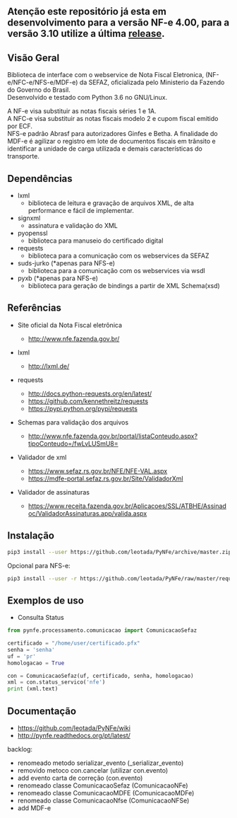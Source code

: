 
Atenção este repositório já esta em desenvolvimento para a versão NF-e 4.00, para a versão 3.10 utilize a última [release](https://github.com/leotada/PyNFe/releases).
-----------

Visão Geral
-----------

Biblioteca de interface com o webservice de Nota Fiscal Eletronica,
(NF-e/NFC-e/NFS-e/MDF-e) da SEFAZ, oficializada pelo Ministerio da Fazendo do
Governo do Brasil.  
Desenvolvido e testado com Python 3.6 no GNU/Linux.

A NF-e visa substituir as notas fiscais séries 1 e 1A.  
A NFC-e visa substituir as notas fiscais modelo 2 e
cupom fiscal emitido por ECF.  
NFS-e padrão Abrasf para autorizadores Ginfes e Betha.
A finalidade do MDF-e é agilizar o registro em lote de documentos fiscais em trânsito e identificar a unidade de carga utilizada e demais características do transporte.


Dependências
------------

- lxml
  - biblioteca de leitura e gravação de arquivos XML, de alta
    performance e fácil de implementar.
- signxml
  - assinatura e validação do XML
- pyopenssl
  - biblioteca para manuseio do certificado digital
- requests
  - biblioteca para a comunicação com os webservices da SEFAZ
- suds-jurko (*apenas para NFS-e)
  - biblioteca para a comunicação com os webservices via wsdl
- pyxb (*apenas para NFS-e)
  - biblioteca para geração de bindings a partir de XML Schema(xsd)

Referências
-----------

- Site oficial da Nota Fiscal eletrônica
  - http://www.nfe.fazenda.gov.br/

- lxml
  - http://lxml.de/

- requests
  - http://docs.python-requests.org/en/latest/
  - https://github.com/kennethreitz/requests
  - https://pypi.python.org/pypi/requests

- Schemas para validação dos arquivos
  - http://www.nfe.fazenda.gov.br/portal/listaConteudo.aspx?tipoConteudo=/fwLvLUSmU8=

- Validador de xml
  - https://www.sefaz.rs.gov.br/NFE/NFE-VAL.aspx
  - https://mdfe-portal.sefaz.rs.gov.br/Site/ValidadorXml

- Validador de assinaturas
  - https://www.receita.fazenda.gov.br/Aplicacoes/SSL/ATBHE/Assinadoc/ValidadorAssinaturas.app/valida.aspx

Instalação
-----------

```sh
pip3 install --user https://github.com/leotada/PyNFe/archive/master.zip
```

Opcional para NFS-e:

```sh
pip3 install --user -r https://github.com/leotada/PyNFe/raw/master/requirements-nfse.txt
```

Exemplos de uso
-----------
  - Consulta Status

```python
from pynfe.processamento.comunicacao import ComunicacaoSefaz

certificado = "/home/user/certificado.pfx"
senha = 'senha'
uf = 'pr'
homologacao = True

con = ComunicacaoSefaz(uf, certificado, senha, homologacao)
xml = con.status_servico('nfe')
print (xml.text)
```

Documentação
-----------
- https://github.com/leotada/PyNFe/wiki
- http://pynfe.readthedocs.org/pt/latest/

backlog:
- renomeado metodo serializar_evento (_serializar_evento)
- removido metoco con.cancelar (utilizar con.evento)
- add evento carta de correção (con.evento)
- renomeado classe ComunicacaoSefaz (ComunicacaoNFe)
- renomeado classe ComunicacaoMDFE (ComunicacaoMDFe)
- renomeado classe ComunicacaoNfse (ComunicacaoNFSe)
- add MDF-e
